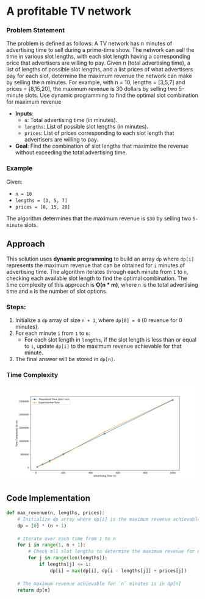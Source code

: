 # A profitable TV network

### Problem Statement
The problem is defined as follows:
A TV network has n minutes of advertising time to sell during a prime-time show. The network can sell the time in various slot lengths, with each slot length having a corresponding price that advertisers are willing to pay. Given n (total advertising time), a list of lengths of possible slot lengths, and a list prices of what advertisers pay for each slot, determine the maximum revenue the network can make by selling the n minutes. For example, with n = 10, lengths = [3,5,7] and prices = [8,15,20], the maximum revenue is 30 dollars by selling two 5-minute slots. Use dynamic programming to find the optimal slot combination for maximum revenue
- **Inputs**:
  - `n`: Total advertising time (in minutes).
  - `lengths`: List of possible slot lengths (in minutes).
  - `prices`: List of prices corresponding to each slot length that advertisers are willing to pay.
- **Goal**: Find the combination of slot lengths that maximize the revenue without exceeding the total advertising time.

### Example
Given:
- `n = 10`
- `lengths = [3, 5, 7]`
- `prices = [8, 15, 20]`

The algorithm determines that the maximum revenue is `$30` by selling two `5-minute` slots.

## Approach
This solution uses **dynamic programming** to build an array `dp` where `dp[i]` represents the maximum revenue that can be obtained for `i` minutes of advertising time. The algorithm iterates through each minute from `1` to `n`, checking each available slot length to find the optimal combination. The time complexity of this approach is **O(n * m)**, where `n` is the total advertising time and `m` is the number of slot options.

### Steps:
1. Initialize a `dp` array of size `n + 1`, where `dp[0] = 0` (0 revenue for 0 minutes).
2. For each minute `i` from `1` to `n`:
   - For each slot length in `lengths`, if the slot length is less than or equal to `i`, update `dp[i]` to the maximum revenue achievable for that minute.
3. The final answer will be stored in `dp[n]`.

### Time Complexity

![Time Complexity Plot](./Figure_2.png)

## Code Implementation

```python
def max_revenue(n, lengths, prices):
    # Initialize dp array where dp[i] is the maximum revenue achievable with i minutes
    dp = [0] * (n + 1)
    
    # Iterate over each time from 1 to n
    for i in range(1, n + 1):
        # Check all slot lengths to determine the maximum revenue for dp[i]
        for j in range(len(lengths)):
            if lengths[j] <= i:
                dp[i] = max(dp[i], dp[i - lengths[j]] + prices[j])

    # The maximum revenue achievable for `n` minutes is in dp[n]
    return dp[n]


